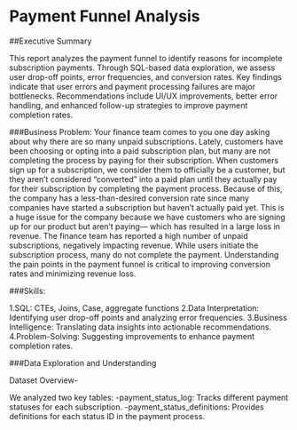 # Payment Funnel Analysis

##Executive Summary

This report analyzes the payment funnel to identify reasons for incomplete subscription payments. Through SQL-based data exploration, we assess user drop-off points, error frequencies, and conversion rates. Key findings indicate that user errors and payment processing failures are major bottlenecks. Recommendations include UI/UX improvements, better error handling, and enhanced follow-up strategies to improve payment completion rates.

###Business Problem:
Your finance team comes to you one day asking about why there are so many unpaid subscriptions. Lately, customers have been choosing or opting into a paid subscription plan, but many are not completing the process by paying for their subscription. When customers sign up for a subscription, we consider them to officially be a customer, but they aren’t considered “converted” into a paid plan until they actually pay for their subscription by completing the payment process. Because of this, the company has a less-than-desired conversion rate since many companies have started a subscription but haven’t actually paid yet. This is a huge issue for the company because we have customers who are signing up for our product but aren’t paying— which has resulted in a large loss in revenue. The finance team has reported a high number of unpaid subscriptions, negatively impacting revenue. While users initiate the subscription process, many do not complete the payment. Understanding the pain points in the payment funnel is critical to improving conversion rates and minimizing revenue loss.

###Skills:

1.SQL: CTEs, Joins, Case, aggregate functions
2.Data Interpretation: Identifying user drop-off points and analyzing error frequencies.
3.Business Intelligence: Translating data insights into actionable recommendations.
4.Problem-Solving: Suggesting improvements to enhance payment completion rates.

###Data Exploration and Understanding

Dataset Overview-

We analyzed two key tables:
-payment_status_log: Tracks different payment statuses for each subscription.
-payment_status_definitions: Provides definitions for each status ID in the payment process.



